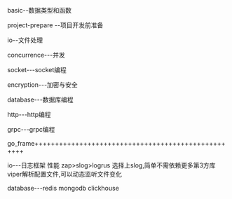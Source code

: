 basic--数据类型和函数

project-prepare --项目开发前准备

io--文件处理

concurrence---并发

socket---socket编程

encryption---加密与安全

database---数据库编程

http---http编程

grpc---grpc编程

go_frame+++++++++++++++++++++++++++++++++++++++++++++++++++

io---日志框架 性能 zap>slog>logrus   选择上slog,简单不需依赖更多第3方库   viper解析配置文件,可以动态监听文件变化

database---redis mongodb clickhouse
